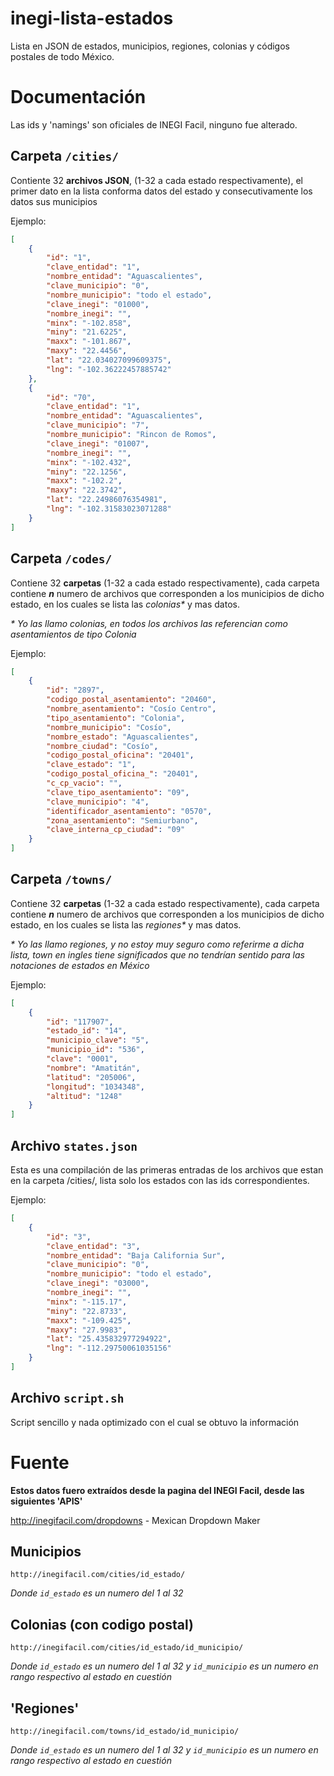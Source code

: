 # inegi-lista-estados

Lista en JSON de estados, municipios, regiones, colonias y códigos postales de todo México.

# Documentación

Las ids y 'namings' son oficiales de INEGI Facil, ninguno fue alterado.

## Carpeta `/cities/`

Contiente 32 **archivos JSON**, (1-32 a cada estado respectivamente), el primer dato en la lista conforma datos del estado y consecutivamente los datos sus municipios

Ejemplo:
```json
[
    {
        "id": "1",
        "clave_entidad": "1",
        "nombre_entidad": "Aguascalientes",
        "clave_municipio": "0",
        "nombre_municipio": "todo el estado",
        "clave_inegi": "01000",
        "nombre_inegi": "",
        "minx": "-102.858",
        "miny": "21.6225",
        "maxx": "-101.867",
        "maxy": "22.4456",
        "lat": "22.034027099609375",
        "lng": "-102.36222457885742"
    },
    {
        "id": "70",
        "clave_entidad": "1",
        "nombre_entidad": "Aguascalientes",
        "clave_municipio": "7",
        "nombre_municipio": "Rincon de Romos",
        "clave_inegi": "01007",
        "nombre_inegi": "",
        "minx": "-102.432",
        "miny": "22.1256",
        "maxx": "-102.2",
        "maxy": "22.3742",
        "lat": "22.24986076354981",
        "lng": "-102.31583023071288"
    }
]
```
## Carpeta `/codes/`

Contiene 32 **carpetas** (1-32 a cada estado respectivamente), cada carpeta contiene _**n**_ numero de archivos que corresponden a los municipios de dicho estado, en los cuales se lista las _colonias*_ y mas datos.


_* Yo las llamo colonias, en todos los archivos las referencian como asentamientos de tipo Colonia_

Ejemplo:
```json
[
    {
        "id": "2897",
        "codigo_postal_asentamiento": "20460",
        "nombre_asentamiento": "Cosío Centro",
        "tipo_asentamiento": "Colonia",
        "nombre_municipio": "Cosío",
        "nombre_estado": "Aguascalientes",
        "nombre_ciudad": "Cosío",
        "codigo_postal_oficina": "20401",
        "clave_estado": "1",
        "codigo_postal_oficina_": "20401",
        "c_cp_vacio": "",
        "clave_tipo_asentamiento": "09",
        "clave_municipio": "4",
        "identificador_asentamiento": "0570",
        "zona_asentamiento": "Semiurbano",
        "clave_interna_cp_ciudad": "09"
    }
]
```
## Carpeta `/towns/`

Contiene 32 **carpetas** (1-32 a cada estado respectivamente), cada carpeta contiene _**n**_ numero de archivos que corresponden a los municipios de dicho estado, en los cuales se lista las _regiones*_ y mas datos.

_* Yo las llamo regiones, y no estoy muy seguro como referirme a dicha lista, town en ingles tiene significados que no tendrían sentido para las notaciones de estados en México_

Ejemplo:
```json
[
    {
        "id": "117907",
        "estado_id": "14",
        "municipio_clave": "5",
        "municipio_id": "536",
        "clave": "0001",
        "nombre": "Amatitán",
        "latitud": "205006",
        "longitud": "1034348",
        "altitud": "1248"
    }
]
```

## Archivo `states.json`

Esta es una compilación de las primeras entradas de los archivos que estan en la carpeta /cities/, lista solo los estados con las ids correspondientes.

Ejemplo:
```json
[    
    {
        "id": "3",
        "clave_entidad": "3",
        "nombre_entidad": "Baja California Sur",
        "clave_municipio": "0",
        "nombre_municipio": "todo el estado",
        "clave_inegi": "03000",
        "nombre_inegi": "",
        "minx": "-115.17",
        "miny": "22.8733",
        "maxx": "-109.425",
        "maxy": "27.9983",
        "lat": "25.435832977294922",
        "lng": "-112.29750061035156"
    }
]
```
## Archivo `script.sh`

Script sencillo y nada optimizado con el cual se obtuvo la información

# Fuente

**Estos datos fuero extraídos desde la pagina del INEGI Facil, desde las siguientes 'APIS'**

http://inegifacil.com/dropdowns - Mexican Dropdown Maker

## Municipios
`http://inegifacil.com/cities/id_estado/`

_Donde `id_estado` es un numero del 1 al 32_

## Colonias (con codigo postal)
`http://inegifacil.com/cities/id_estado/id_municipio/`

_Donde `id_estado` es un numero del 1 al 32 y `id_municipio` es un numero en rango respectivo al estado en cuestión_

## 'Regiones'
`http://inegifacil.com/towns/id_estado/id_municipio/`

_Donde `id_estado` es un numero del 1 al 32 y `id_municipio` es un numero en rango respectivo al estado en cuestión_